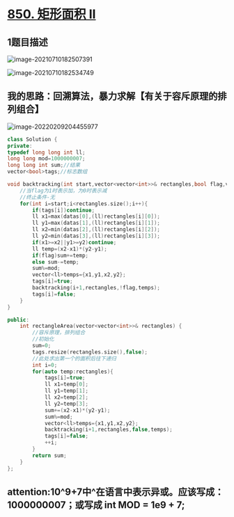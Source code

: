 # [850. 矩形面积 II](https://leetcode-cn.com/problems/rectangle-area-ii/)

## 1题目描述



![image-20210710182507391](C:\Users\西安交通大学2193613091sxm\AppData\Roaming\Typora\typora-user-images\image-20210710182507391.png)



![image-20210710182534749](C:\Users\西安交通大学2193613091sxm\AppData\Roaming\Typora\typora-user-images\image-20210710182534749.png)

## 我的思路：回溯算法，暴力求解【有关于容斥原理的排列组合】

![image-20220209204455977](C:\Users\西安交通大学2193613091sxm\AppData\Roaming\Typora\typora-user-images\image-20220209204455977.png)

```C++
class Solution {
private: 
typedef long long int ll;
long long mod=1000000007;
long long int sum;//结果
vector<bool>tags;//标志数组

void backtracking(int start,vector<vector<int>>& rectangles,bool flag,vector<ll>datas){
    //当flag为1时表示加，为0时表示减
    //终止条件-无
    for(int i=start;i<rectangles.size();i++){
        if(tags[i])continue;
        ll x1=max(datas[0],(ll)rectangles[i][0]);
        ll y1=max(datas[1],(ll)rectangles[i][1]);
        ll x2=min(datas[2],(ll)rectangles[i][2]);
        ll y2=min(datas[3],(ll)rectangles[i][3]);
        if(x1>=x2||y1>=y2)continue;
        ll temp=(x2-x1)*(y2-y1);
        if(flag)sum+=temp;
        else sum-=temp;
        sum%=mod;
        vector<ll>temps={x1,y1,x2,y2};
        tags[i]=true;
        backtracking(i+1,rectangles,!flag,temps);
        tags[i]=false;
    }
}

public:
    int rectangleArea(vector<vector<int>>& rectangles) {
        //容斥原理，排列组合
        //初始化
        sum=0;
        tags.resize(rectangles.size(),false);
        //此处求出第一个的面积后往下递归
        int i=0;
        for(auto temp:rectangles){
            tags[i]=true;
            ll x1=temp[0];
            ll y1=temp[1];
            ll x2=temp[2];
            ll y2=temp[3];
            sum+=(x2-x1)*(y2-y1);
            sum%=mod;
            vector<ll>temps={x1,y1,x2,y2};
            backtracking(i+1,rectangles,false,temps);
            tags[i]=false;
            ++i;
        }
        return sum;
    }
};
```

## attention:10^9+7中^在语言中表示异或。应该写成：1000000007；或写成 int MOD = 1e9 + 7;